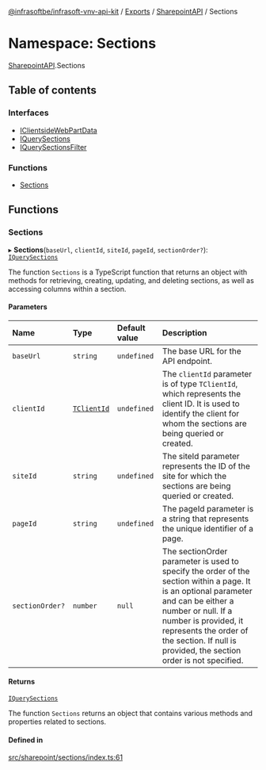 [@infrasoftbe/infrasoft-vnv-api-kit](../README.md) / [Exports](../modules.md) / [SharepointAPI](SharepointAPI.md) / Sections

# Namespace: Sections

[SharepointAPI](SharepointAPI.md).Sections

## Table of contents

### Interfaces

- [IClientsideWebPartData](../interfaces/SharepointAPI.Sections.IClientsideWebPartData.md)
- [IQuerySections](../interfaces/SharepointAPI.Sections.IQuerySections.md)
- [IQuerySectionsFilter](../interfaces/SharepointAPI.Sections.IQuerySectionsFilter.md)

### Functions

- [Sections](SharepointAPI.Sections.md#sections)

## Functions

### Sections

▸ **Sections**(`baseUrl`, `clientId`, `siteId`, `pageId`, `sectionOrder?`): [`IQuerySections`](../interfaces/SharepointAPI.Sections.IQuerySections.md)

The function `Sections` is a TypeScript function that returns an object with methods for retrieving,
creating, updating, and deleting sections, as well as accessing columns within a section.

#### Parameters

| Name | Type | Default value | Description |
| :------ | :------ | :------ | :------ |
| `baseUrl` | `string` | `undefined` | The base URL for the API endpoint. |
| `clientId` | [`TClientId`](SharepointAPI.Sites.md#tclientid) | `undefined` | The `clientId` parameter is of type `TClientId`, which represents the client ID. It is used to identify the client for whom the sections are being queried or created. |
| `siteId` | `string` | `undefined` | The siteId parameter represents the ID of the site for which the sections are being queried or created. |
| `pageId` | `string` | `undefined` | The pageId parameter is a string that represents the unique identifier of a page. |
| `sectionOrder?` | `number` | `null` | The sectionOrder parameter is used to specify the order of the section within a page. It is an optional parameter and can be either a number or null. If a number is provided, it represents the order of the section. If null is provided, the section order is not specified. |

#### Returns

[`IQuerySections`](../interfaces/SharepointAPI.Sections.IQuerySections.md)

The function `Sections` returns an object that contains various methods and properties
related to sections.

#### Defined in

[src/sharepoint/sections/index.ts:61](https://github.com/infrasoftbe/Infrasoft-vnv-api-kit/blob/63c0e77/src/sharepoint/sections/index.ts#L61)
